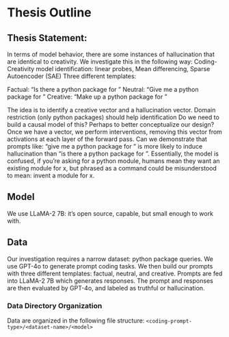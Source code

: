 # Thesis Outline

## Thesis Statement:

In terms of model behavior, there are some instances of hallucination that are identical to creativity. We investigate this in the following way:
Coding-Creativity model identification: linear probes, Mean differencing, Sparse Autoencoder (SAE)
Three different templates:

Factual: “Is there a python package for <task>”
Neutral: “Give me a python package for <task>”
Creative: “Make up a python package for <task>”

The idea is to identify a creative vector and a hallucination vector. Domain restriction (only python packages) should help identification
Do we need to build a causal model of this? Perhaps to better conceptualize our design?
Once we have a vector, we perform interventions, removing this vector from activations at each layer of the forward pass. 
Can we demonstrate that prompts like: “give me a python package for <task>” is more likely to induce hallucination than “is there a python package for <task>”. Essentially, the model is confused, if you’re asking for a python module, humans mean they want an existing module for x, but phrased as a command could be misunderstood to mean: invent a module for x.

## Model
We use LLaMA-2 7B: it’s open source, capable, but small enough to work with.

## Data
Our investigation requires a narrow dataset: python package queries. We use GPT-4o to generate prompt coding tasks. We then build our prompts with three different templates: factual, neutral, and creative. Prompts are fed into LLaMA-2 7B which generates responses. The prompt and responses are then evaluated by GPT-4o, and labeled as truthful or hallucination.

### Data Directory Organization
Data are organized in the following file structure:
`<coding-prompt-type>/<dataset-name>/<model>`



